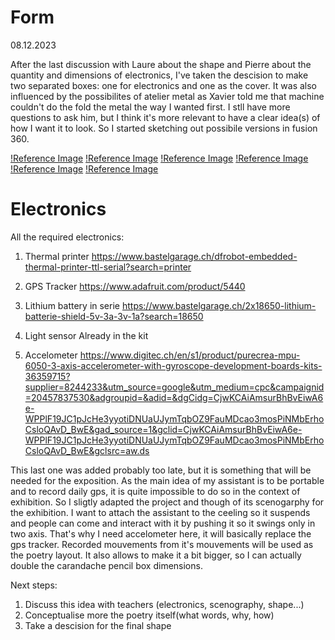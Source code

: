 # Form

08.12.2023

After the last discussion with Laure about the shape and Pierre about the quantity and dimensions of electronics, I've taken the descision to make two separated boxes: one for electronics and one as the cover. It was also influenced by the possibilites of atelier metal as Xavier told me that machine couldn't do the fold the metal the way I wanted first. I stll have more questions to ask him, but I think it's more relevant to have a clear idea(s) of how I want it to look.
So I started sketching out possibile versions in fusion 360.

[!Reference Image](/process/prototyping/2023-12-08/20231208_Boxes.png)
[!Reference Image](/process/prototyping/2023-12-08/20231208_Boxes2.png)
[!Reference Image](/process/prototyping/2023-12-08/20231208_Boxes3.png)
[!Reference Image](/process/prototyping/2023-12-08/20231208_Boxes4.png)
[!Reference Image](/process/prototyping/2023-12-08/20231208_Boxes5.png)
[!Reference Image](/process/prototyping/2023-12-08/20231208_Boxes6.png)

# Electronics

All the required electronics:

1. Thermal printer
https://www.bastelgarage.ch/dfrobot-embedded-thermal-printer-ttl-serial?search=printer

2. GPS Tracker
https://www.adafruit.com/product/5440

3. Lithium battery in serie 
https://www.bastelgarage.ch/2x18650-lithium-batterie-shield-5v-3a-3v-1a?search=18650

4. Light sensor
Already in the kit 

5. Accelometer
https://www.digitec.ch/en/s1/product/purecrea-mpu-6050-3-axis-accelerometer-with-gyroscope-development-boards-kits-36359715?supplier=8244233&utm_source=google&utm_medium=cpc&campaignid=20457837530&adgroupid=&adid=&dgCidg=CjwKCAiAmsurBhBvEiwA6e-WPPlF19JC1pJcHe3yyotiDNUaUJymTqbOZ9FauMDcao3mosPiNMbErhoCsloQAvD_BwE&gad_source=1&gclid=CjwKCAiAmsurBhBvEiwA6e-WPPlF19JC1pJcHe3yyotiDNUaUJymTqbOZ9FauMDcao3mosPiNMbErhoCsloQAvD_BwE&gclsrc=aw.ds

This last one was added probably too late, but it is something that will be needed for the exposition. As the main idea of my assistant is to be portable and to record daily gps, it is quite impossible to do so in the context of exhibition. So I sligtly adapted the project and though of its scenogarphy for the exhibition.
I want to attach the assistant to the ceeling so it suspends and people can come and interact with it by pushing it so it swings only in two axis. That's why I need accelometer here, it will basically replace the gps tracker. Recorded mouvements from it's mouvements will be used as the poetry layout. It also allows to make it a bit bigger, so I can actually double the carandache pencil box dimensions.

Next steps:

1. Discuss this idea with teachers (electronics, scenography, shape...)
2. Conceptualise more the poetry itself(what words, why, how)
3. Take a descision for the final shape
